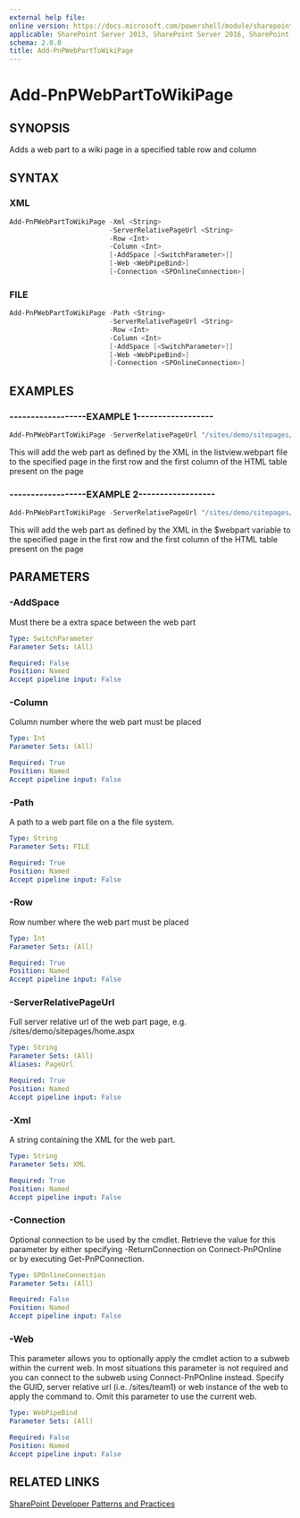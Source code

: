 ```yaml
---
external help file:
online version: https://docs.microsoft.com/powershell/module/sharepoint-pnp/add-pnpwebparttowikipage
applicable: SharePoint Server 2013, SharePoint Server 2016, SharePoint Server 2019, SharePoint Online
schema: 2.0.0
title: Add-PnPWebPartToWikiPage
---
```


# Add-PnPWebPartToWikiPage

## SYNOPSIS
Adds a web part to a wiki page in a specified table row and column

## SYNTAX 

### XML
```powershell
Add-PnPWebPartToWikiPage -Xml <String>
                         -ServerRelativePageUrl <String>
                         -Row <Int>
                         -Column <Int>
                         [-AddSpace [<SwitchParameter>]]
                         [-Web <WebPipeBind>]
                         [-Connection <SPOnlineConnection>]
```

### FILE
```powershell
Add-PnPWebPartToWikiPage -Path <String>
                         -ServerRelativePageUrl <String>
                         -Row <Int>
                         -Column <Int>
                         [-AddSpace [<SwitchParameter>]]
                         [-Web <WebPipeBind>]
                         [-Connection <SPOnlineConnection>]
```

## EXAMPLES

### ------------------EXAMPLE 1------------------
```powershell
Add-PnPWebPartToWikiPage -ServerRelativePageUrl "/sites/demo/sitepages/home.aspx" -Path "c:\myfiles\listview.webpart" -Row 1 -Column 1
```

This will add the web part as defined by the XML in the listview.webpart file to the specified page in the first row and the first column of the HTML table present on the page

### ------------------EXAMPLE 2------------------
```powershell
Add-PnPWebPartToWikiPage -ServerRelativePageUrl "/sites/demo/sitepages/home.aspx" -XML $webpart -Row 1 -Column 1
```

This will add the web part as defined by the XML in the $webpart variable to the specified page in the first row and the first column of the HTML table present on the page

## PARAMETERS

### -AddSpace
Must there be a extra space between the web part

```yaml
Type: SwitchParameter
Parameter Sets: (All)

Required: False
Position: Named
Accept pipeline input: False
```

### -Column
Column number where the web part must be placed

```yaml
Type: Int
Parameter Sets: (All)

Required: True
Position: Named
Accept pipeline input: False
```

### -Path
A path to a web part file on a the file system.

```yaml
Type: String
Parameter Sets: FILE

Required: True
Position: Named
Accept pipeline input: False
```

### -Row
Row number where the web part must be placed

```yaml
Type: Int
Parameter Sets: (All)

Required: True
Position: Named
Accept pipeline input: False
```

### -ServerRelativePageUrl
Full server relative url of the web part page, e.g. /sites/demo/sitepages/home.aspx

```yaml
Type: String
Parameter Sets: (All)
Aliases: PageUrl

Required: True
Position: Named
Accept pipeline input: False
```

### -Xml
A string containing the XML for the web part.

```yaml
Type: String
Parameter Sets: XML

Required: True
Position: Named
Accept pipeline input: False
```

### -Connection
Optional connection to be used by the cmdlet. Retrieve the value for this parameter by either specifying -ReturnConnection on Connect-PnPOnline or by executing Get-PnPConnection.

```yaml
Type: SPOnlineConnection
Parameter Sets: (All)

Required: False
Position: Named
Accept pipeline input: False
```

### -Web
This parameter allows you to optionally apply the cmdlet action to a subweb within the current web. In most situations this parameter is not required and you can connect to the subweb using Connect-PnPOnline instead. Specify the GUID, server relative url (i.e. /sites/team1) or web instance of the web to apply the command to. Omit this parameter to use the current web.

```yaml
Type: WebPipeBind
Parameter Sets: (All)

Required: False
Position: Named
Accept pipeline input: False
```

## RELATED LINKS

[SharePoint Developer Patterns and Practices](https://aka.ms/sppnp)